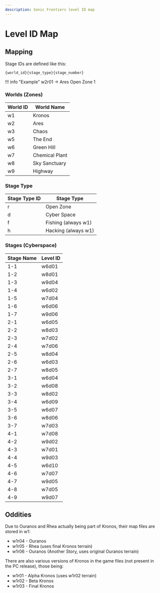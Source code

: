```yaml
---
description: Sonic Frontiers level ID map
---
```


# Level ID Map

## Mapping
Stage IDs are defined like this:
```
{world_id}{stage_type}{stage_number}
```
!!! info "Example"
    w2r01 -> Ares Open Zone 1

### Worlds (Zones)

World ID | World Name
-------- | -----------
w1       | Kronos
w2       | Ares
w3       | Chaos
w5       | The End
w6       | Green Hill
w7       | Chemical Plant
w8       | Sky Sanctuary
w9       | Highway

### Stage Type

Stage Type ID | Stage Type
------------- | -----------
r             | Open Zone
d             | Cyber Space
f             | Fishing (always w1)
h             | Hacking (always w1)

### Stages (Cyberspace)

Stage Name | Level ID
---------- | -----------
1-1        | w6d01
1-2        | w8d01
1-3        | w9d04
1-4        | w6d02
1-5        | w7d04
1-6        | w6d06
1-7        | w9d06
2-1        | w6d05
2-2        | w8d03
2-3        | w7d02
2-4        | w7d06
2-5        | w8d04
2-6        | w6d03
2-7        | w8d05
3-1        | w6d04
3-2        | w6d08
3-3        | w8d02
3-4        | w6d09
3-5        | w6d07
3-6        | w8d06
3-7        | w7d03
4-1        | w7d08
4-2        | w9d02
4-3        | w7d01
4-4        | w9d03
4-5        | w6d10
4-6        | w7d07
4-7        | w9d05
4-8        | w7d05
4-9        | w9d07

## Oddities
Due to Ouranos and Rhea actually being part of Kronos, their map files are stored in w1:

- w1r04 - Ouranos
- w1r05 - Rhea (uses final Kronos terrain)
- w1r06 - Ouranos (Another Story, uses original Ouranos terrain)

There are also various versions of Kronos in the game files (not present in the PC release), those being:

- w1r01 - Alpha Kronos (uses w1r02 terrain)
- w1r02 - Beta Kronos
- w1r03 - Final Kronos
